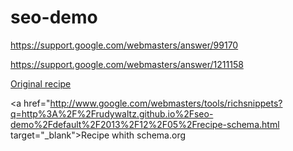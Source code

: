 seo-demo
========

https://support.google.com/webmasters/answer/99170

https://support.google.com/webmasters/answer/1211158

<a href="http://www.google.com/webmasters/tools/richsnippets?q=http%3A%2F%2Frudywaltz.github.io%2Fseo-demo%2Fdefault%2F2013%2F12%2F05%2Frecipe-default.html" target="_blank">Original recipe</a>

<a href="http://www.google.com/webmasters/tools/richsnippets?q=http%3A%2F%2Frudywaltz.github.io%2Fseo-demo%2Fdefault%2F2013%2F12%2F05%2Frecipe-schema.html target="_blank">Recipe whith schema.org</a>